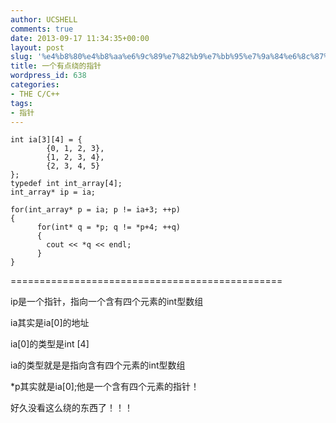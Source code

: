 ```yaml
---
author: UCSHELL
comments: true
date: 2013-09-17 11:34:35+00:00
layout: post
slug: '%e4%b8%80%e4%b8%aa%e6%9c%89%e7%82%b9%e7%bb%95%e7%9a%84%e6%8c%87%e9%92%88'
title: 一个有点绕的指针
wordpress_id: 638
categories:
- THE C/C++
tags:
- 指针
---
```



    int ia[3][4] = {
            {0, 1, 2, 3},
            {1, 2, 3, 4},
            {2, 3, 4, 5}
    };
    typedef int int_array[4];
    int_array* ip = ia;
    
    for(int_array* p = ia; p != ia+3; ++p)
    {
          for(int* q = *p; q != *p+4; ++q)
          {
            cout << *q << endl;
          }
    }
    


===============================================

ip是一个指针，指向一个含有四个元素的int型数组

ia其实是ia[0]的地址

ia[0]的类型是int [4]

ia的类型就是是指向含有四个元素的int型数组

*p其实就是ia[0];他是一个含有四个元素的指针！

好久没看这么绕的东西了！！！
